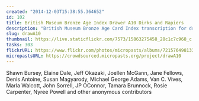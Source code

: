 ```yaml
---
created: "2014-12-03T15:38:55.364652"
id: 102
title: British Museum Bronze Age Index Drawer A10 Dirks and Rapiers
description: "British Museum Bronze Age Card Index transcription for drawer A10 Dirks and Rapiers."
slug: drawA10
thumbnail: https://live.staticflickr.com/7573/15863275458_28c1c7c968_c.jpg
tasks: 303
flickrURL: https://www.flickr.com/photos/micropasts/albums/72157649813328791
micropastsURL: https://crowdsourced.micropasts.org/project/drawA10
---
```

Shawn Bursey, Elaine Dale, Jeff Okazaki, Joellen McGann, Jane Fellows, Denis Antoine, Susan Magyarody, Michael George Adams, Van C. Vives, Marla Walcott,  John Sorrell, JP OConnor, Tamara Brunnock, Rosie Carpenter, Nyree Powell and other anonymous contributors
